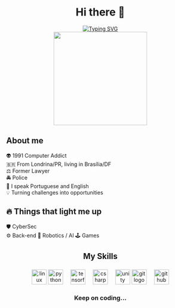 <h1 align="center">Hi there 👋</h1> 

<div align="center">
<a href="https://git.io/typing-svg"><img src="https://readme-typing-svg.demolab.com?font=oswald&weight=200&duration=1500&pause=500&color=0BF700FF&background=7F000000&center=true&width=435&lines=Diego+'spork1on'+Bavutti;34+years+old;computer+scientist+to+be;back-end+dev" alt="Typing SVG" /></a>
</div>

<div align="center">
<img height="250em" weight="210em" src="https://i.pinimg.com/736x/9d/01/22/9d0122db5050e77c75085aca0727c6a4.jpg"/>
</div>

## About me
👽 1991 Computer Addict  
🇧🇷 From Londrina/PR, living in Brasília/DF  
⚖️ Former Lawyer  
🚔 Police  
💬 I speak Portuguese and English  
💡 Turning challenges into opportunities


## 🔥 Things that light me up
🛡️ CyberSec  
⚙️ Back-end 
🤖 Robotics / AI 
🕹️ Games



<h2 align="center">My Skills</h2>

###

<div align="center">
  <img src="https://cdn.jsdelivr.net/gh/devicons/devicon/icons/linux/linux-original.svg" height="40" alt="linux logo"  />
  <img src="https://cdn.jsdelivr.net/gh/devicons/devicon/icons/python/python-original.svg" height="40" alt="python logo"  />
  <img width="12" />
  <img src="https://cdn.jsdelivr.net/gh/devicons/devicon/icons/tensorflow/tensorflow-original.svg" height="40" alt="tensorflow logo"  />
  <img width="12" />
  <img src="https://cdn.jsdelivr.net/gh/devicons/devicon/icons/csharp/csharp-original.svg" height="40" alt="csharp logo"  />
  <img width="12" />
  <img src="https://cdn.jsdelivr.net/gh/devicons/devicon/icons/unity/unity-original.svg" height="40" alt="unity logo"  />
  <img src="https://cdn.jsdelivr.net/gh/devicons/devicon/icons/git/git-original.svg" height="40" alt="git logo"  />
  <img width="12" />
  <img src="https://cdn.jsdelivr.net/gh/devicons/devicon/icons/github/github-original.svg" height="40" alt="github logo"  />
</div>


<div align="center"> <h3>Keep on coding...</h3> </div>
